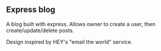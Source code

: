 ## Express blog
A blog built with express. Allows owner to create a user, then create/update/delete posts. 

Design inspired by HEY's "email the world" service.